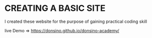 # CREATING A BASIC SITE
I created these website for the purpose of gaining practical coding skill

live Demo => https://donsino.github.io/donsino-academy/
